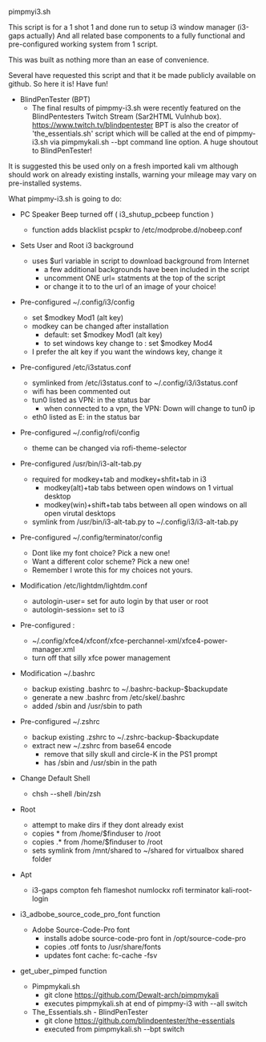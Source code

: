 pimpmyi3.sh 

  This script is for a 1 shot 1 and done run to setup i3 window manager
  (i3-gaps actually) And all related base components to a fully functional 
  and pre-configured working system from 1 script. 

  This was built as nothing more than an ease of convenience. 

  Several have requested this script and that it be made publicly available on github. So here it is! Have fun! 

  - BlindPenTester (BPT)
    -  The final results of pimpmy-i3.sh were recently featured on the BlindPentesters Twitch Stream (Sar2HTML Vulnhub box).
  https://www.twitch.tv/blindpentester BPT is also the creator of 'the_essentials.sh' script which will be called at the 
  end of pimpmy-i3.sh via pimpmykali.sh --bpt command line option. A huge shoutout to BlindPenTester!
  
  It is suggested this be used only on a fresh imported kali vm 
  although should work on already existing installs, warning your mileage 
  may vary on pre-installed systems.
    
What pimpmy-i3.sh is going to do: 
  
- PC Speaker Beep turned off ( i3_shutup_pcbeep function )
  - function adds blacklist pcspkr to /etc/modprobe.d/nobeep.conf 

- Sets User and Root i3 background 
  - uses $url variable in script to download background from Internet
    - a few additional backgrounds have been included in the script 
    - uncomment ONE url=  statments at the top of the script 
    - or change it to to the url of an image of your choice! 
  
- Pre-configured ~/.config/i3/config 
  - set $modkey Mod1    (alt key)
  - modkey can be changed after installation 
    - default: set $modkey Mod1 (alt key)
    - to set windows key change to : set $modkey Mod4     
  - I prefer the alt key if you want the windows key, change it 
  
- Pre-configured /etc/i3status.conf 
  - symlinked from /etc/i3status.conf to ~/.config/i3/i3status.conf 
  - wifi has been commented out 
  - tun0 listed as VPN: in the status bar 
    - when connected to a vpn, the VPN: Down will change to tun0 ip 
  - eth0 listed as E: in the status bar 

- Pre-configured ~/.config/rofi/config 
  - theme can be changed via rofi-theme-selector 

- Pre-configured /usr/bin/i3-alt-tab.py 
  - required for modkey+tab and modkey+shfit+tab in i3 
    - modkey(alt)+tab tabs between open windows on 1 virtual desktop 
    - modkey(win)+shift+tab tabs between all open windows on all open virutal desktops
  - symlink from /usr/bin/i3-alt-tab.py to ~/.config/i3/i3-alt-tab.py 

- Pre-configured ~/.config/terminator/config 
  - Dont like my font choice? Pick a new one! 
  - Want a different color scheme? Pick a new one! 
  - Remember I wrote this for my choices not yours. 

- Modification /etc/lightdm/lightdm.conf 
  - autologin-user=     set for auto login by that user or root 
  - autologin-session=  set to i3 

- Pre-configured :
  - ~/.config/xfce4/xfconf/xfce-perchannel-xml/xfce4-power-manager.xml
  - turn off that silly xfce power management 

- Modification ~/.bashrc 
  - backup existing .bashrc to ~/.bashrc-backup-$backupdate 
  - generate a new .bashrc from /etc/skel/.bashrc 
  - added /sbin and /usr/sbin to path 

- Pre-configured ~/.zshrc 
  - backup existing .zshrc to ~/.zshrc-backup-$backupdate 
  - extract new ~/.zshrc from base64 encode 
    - remove that silly skull and circle-K in the PS1 prompt
    - has /sbin and /usr/sbin in the path 

- Change Default Shell 
  - chsh --shell /bin/zsh 

- Root 
  - attempt to make dirs if they dont already exist 
  - copies  * from /home/$finduser to /root 
  - copies .* from /home/$finduser to /root 
  - sets symlink from /mnt/shared to ~/shared for virtualbox shared folder

- Apt 
  - i3-gaps compton feh flameshot numlockx rofi terminator kali-root-login 

- i3_adbobe_source_code_pro_font function 
  - Adobe Source-Code-Pro font 
    - installs adobe source-code-pro font in /opt/source-code-pro 
    - copies .otf fonts to /usr/share/fonts 
    - updates font cache:  fc-cache -fsv 

- get_uber_pimped function     
  - Pimpmykali.sh 
    - git clone https://github.com/Dewalt-arch/pimpmykali
    - executes pimpmykali.sh at end of pimpmy-i3 with --all switch 
  - The_Essentials.sh - BlindPenTester 
    - git clone https://github.com/blindpentester/the-essentials
    - executed from pimpmykali.sh --bpt  switch 
